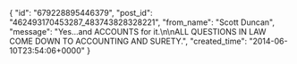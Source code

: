  {
   "id": "679228895446379",
   "post_id": "462493170453287_483743828328221",
   "from_name": "Scott Duncan",
   "message": "Yes...and ACCOUNTS for it.\n\nALL QUESTIONS IN LAW COME DOWN TO ACCOUNTING AND SURETY.",
   "created_time": "2014-06-10T23:54:06+0000"
 }
